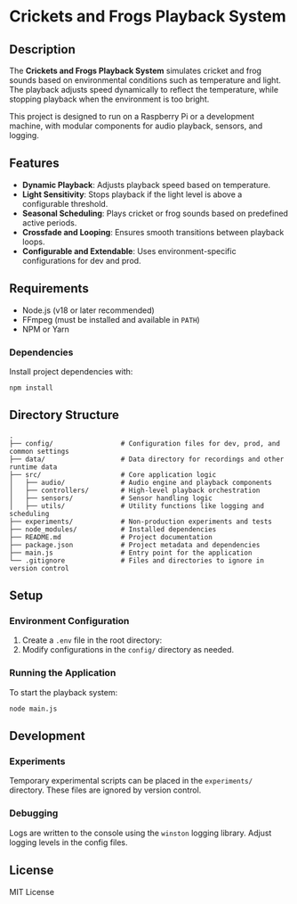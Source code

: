# Crickets and Frogs Playback System

## Description

The **Crickets and Frogs Playback System** simulates cricket and frog sounds based on environmental conditions such as temperature and light. The playback adjusts speed dynamically to reflect the temperature, while stopping playback when the environment is too bright.

This project is designed to run on a Raspberry Pi or a development machine, with modular components for audio playback, sensors, and logging.

## Features

- **Dynamic Playback**: Adjusts playback speed based on temperature.
- **Light Sensitivity**: Stops playback if the light level is above a configurable threshold.
- **Seasonal Scheduling**: Plays cricket or frog sounds based on predefined active periods.
- **Crossfade and Looping**: Ensures smooth transitions between playback loops.
- **Configurable and Extendable**: Uses environment-specific configurations for dev and prod.

## Requirements

- Node.js (v18 or later recommended)
- FFmpeg (must be installed and available in `PATH`)
- NPM or Yarn

### Dependencies

Install project dependencies with:

```
npm install
```

## Directory Structure
    .
    ├── config/                 # Configuration files for dev, prod, and common settings
    ├── data/                   # Data directory for recordings and other runtime data
    ├── src/                    # Core application logic
    │   ├── audio/              # Audio engine and playback components
    │   ├── controllers/        # High-level playback orchestration
    │   ├── sensors/            # Sensor handling logic
    │   ├── utils/              # Utility functions like logging and scheduling
    ├── experiments/            # Non-production experiments and tests
    ├── node_modules/           # Installed dependencies
    ├── README.md               # Project documentation
    ├── package.json            # Project metadata and dependencies
    ├── main.js                 # Entry point for the application
    └── .gitignore              # Files and directories to ignore in version control

## Setup

### Environment Configuration

1. Create a `.env` file in the root directory:
2. Modify configurations in the `config/` directory as needed.

### Running the Application

To start the playback system:

```
node main.js
```

## Development

### Experiments

Temporary experimental scripts can be placed in the `experiments/` directory. These files are ignored by version control.


### Debugging

Logs are written to the console using the `winston` logging library. Adjust logging levels in the config files.

## License

MIT License
